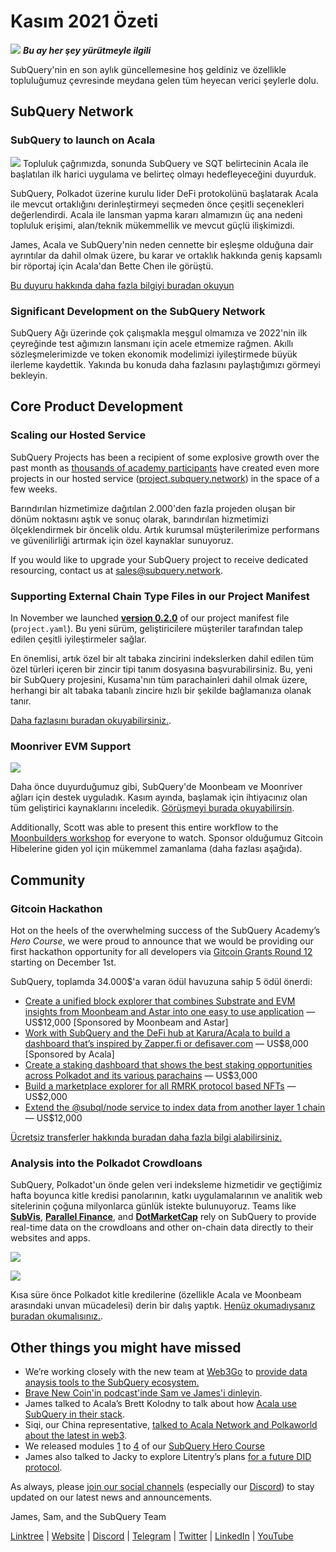 # Kasım 2021 Özeti

![](https://miro.medium.com/max/1400/1*qzKzZnWY2ao3tiffwwugXQ.png) **_Bu ay her şey yürütmeyle ilgili_**

SubQuery'nin en son aylık güncellemesine hoş geldiniz ve özellikle topluluğumuz çevresinde meydana gelen tüm heyecan verici şeylerle dolu.

## SubQuery Network

### SubQuery to launch on Acala

![](https://miro.medium.com/max/600/0*SJ1TWt1sGwUWqvuI.gif) Topluluk çağrımızda, sonunda SubQuery ve SQT belirtecinin Acala ile başlatılan ilk harici uygulama ve belirteç olmayı hedefleyeceğini duyurduk.

SubQuery, Polkadot üzerine kurulu lider DeFi protokolünü başlatarak Acala ile mevcut ortaklığını derinleştirmeyi seçmeden önce çeşitli seçenekleri değerlendirdi. Acala ile lansman yapma kararı almamızın üç ana nedeni topluluk erişimi, alan/teknik mükemmellik ve mevcut güçlü ilişkimizdi.

James, Acala ve SubQuery'nin neden cennette bir eşleşme olduğuna dair ayrıntılar da dahil olmak üzere, bu karar ve ortaklık hakkında geniş kapsamlı bir röportaj için Acala'dan Bette Chen ile görüştü.

[Bu duyuru hakkında daha fazla bilgiyi buradan okuyun](https://blog.subquery.network/blogs/20211125-subquery-network-acala.html)

### Significant Development on the SubQuery Network

SubQuery Ağı üzerinde çok çalışmakla meşgul olmamıza ve 2022'nin ilk çeyreğinde test ağımızın lansmanı için acele etmemize rağmen. Akıllı sözleşmelerimizde ve token ekonomik modelimizi iyileştirmede büyük ilerleme kaydettik. Yakında bu konuda daha fazlasını paylaştığımızı görmeyi bekleyin.

## Core Product Development

### Scaling our Hosted Service

SubQuery Projects has been a recipient of some explosive growth over the past month as [thousands of academy participants](https://blog.subquery.network/blogs/20211018-subquery-launches-the-subquery-academy.html) have created even more projects in our hosted service ([project.subquery.network](https://project.subquery.network/)) in the space of a few weeks.

Barındırılan hizmetimize dağıtılan 2.000'den fazla projeden oluşan bir dönüm noktasını aştık ve sonuç olarak, barındırılan hizmetimizi ölçeklendirmek bir öncelik oldu. Artık kurumsal müşterilerimize performans ve güvenilirliği artırmak için özel kaynaklar sunuyoruz.

If you would like to upgrade your SubQuery project to receive dedicated resourcing, contact us at [sales@subquery.network](mailto:sales@subquery.network).

### Supporting External Chain Type Files in our Project Manifest

In November we launched [**version 0.2.0**](https://doc.subquery.network/create/manifest/) of our project manifest file (`project.yaml`). Bu yeni sürüm, geliştiricilere müşteriler tarafından talep edilen çeşitli iyileştirmeler sağlar.

En önemlisi, artık özel bir alt tabaka zincirini indekslerken dahil edilen tüm özel türleri içeren bir zincir tipi tanım dosyasına başvurabilirsiniz. Bu, yeni bir SubQuery projesini, Kusama'nın tüm parachainleri dahil olmak üzere, herhangi bir alt tabaka tabanlı zincire hızlı bir şekilde bağlamanıza olanak tanır.

[Daha fazlasını buradan okuyabilirsiniz.](https://blog.subquery.network/blogs/20211105-november-technical-update.html#support-for-external-chain-type-files-in-project-manifest).

### Moonriver EVM Support

![](https://miro.medium.com/max/600/0*B27QVtvcR6nXA9ff.gif)

Daha önce duyurduğumuz gibi, SubQuery'de Moonbeam ve Moonriver ağları için destek uyguladık. Kasım ayında, başlamak için ihtiyacınız olan tüm geliştirici kaynaklarını inceledik. [Görüşmeyi burada okuyabilirsin](https://blog.subquery.network/blogs/20211105-november-technical-update.html#moonbeam-evm-support).

Additionally, Scott was able to present this entire workflow to the [Moonbuilders workshop](https://www.crowdcast.io/e/moonbuilders-ws/10) for everyone to watch. Sponsor olduğumuz Gitcoin Hibelerine giden yol için mükemmel zamanlama (daha fazlası aşağıda).

## Community

### Gitcoin Hackathon

Hot on the heels of the overwhelming success of the SubQuery Academy’s _Hero Course_, we were proud to announce that we would be providing our first hackathon opportunity for all developers via [Gitcoin Grants Round 12](https://gitcoin.co/hackathon/gr12/?org=subquery) starting on December 1st.

SubQuery, toplamda 34.000$'a varan ödül havuzuna sahip 5 ödül önerdi:

- [Create a unified block explorer that combines Substrate and EVM insights from Moonbeam and Astar into one easy to use application](https://gitcoin.co/issue/subquery/grants/1) — US$12,000 [Sponsored by Moonbeam and Astar]
- [Work with SubQuery and the DeFi hub at Karura/Acala to build a dashboard that’s inspired by Zapper.fi or defisaver.com](https://gitcoin.co/issue/subquery/grants/2) — US$8,000 [Sponsored by Acala]
- [Create a staking dashboard that shows the best staking opportunities across Polkadot and its various parachains](https://gitcoin.co/issue/subquery/grants/3) — US$3,000
- [Build a marketplace explorer for all RMRK protocol based NFTs](https://gitcoin.co/issue/subquery/grants/4) — US$2,000
- [Extend the @subql/node service to index data from another layer 1 chain](https://gitcoin.co/issue/subquery/grants/5) — US$12,000

[Ücretsiz transferler hakkında buradan daha fazla bilgi alabilirsiniz.](https://blog.subquery.network/blogs/20211120-gitcoin12-hackathon.html)

### Analysis into the Polkadot Crowdloans

SubQuery, Polkadot'un önde gelen veri indeksleme hizmetidir ve geçtiğimiz hafta boyunca kitle kredisi panolarının, katkı uygulamalarının ve analitik web sitelerinin çoğuna milyonlarca günlük istekte bulunuyoruz. Teams like [**SubVis**](https://www.subvis.io/), [**Parallel Finance**](https://parallel.fi/), and [**DotMarketCap**](https://dotmarketcap.com/) rely on SubQuery to provide real-time data on the crowdloans and other on-chain data directly to their websites and apps.

![](https://miro.medium.com/max/60/0*HfsoOwpat76ip6Jg?q=20)

![](https://miro.medium.com/max/700/0*HfsoOwpat76ip6Jg)

Kısa süre önce Polkadot kitle kredilerine (özellikle Acala ve Moonbeam arasındaki unvan mücadelesi) derin bir dalış yaptık. [Henüz okumadıysanız buradan okumalısınız.](https://blog.subquery.network/blogs/20211124-polkadot-crowdloans.html).

## Other things you might have missed

- We’re working closely with the new team at [Web3Go](https://www.web3go.xyz/) to [provide data anaysis tools to the SubQuery ecosystem.](https://blog.subquery.network/customer_announcements/20211110-web3go.html)
- [Brave New Coin'in podcast'inde Sam ve James'i dinleyin](https://bravenewcoin.com/insights/podcasts/subquery-connecting-the-dots-on-polkadot).
- James talked to Acala’s Brett Kolodny to talk about how [Acala use SubQuery in their stack](https://www.youtube.com/watch?v=Wbxwj8K67Lw).
- Siqi, our China representative, [talked to Acala Network and Polkaworld about the latest in web3](https://www.huoxing24.com/live/24313016).
- We released modules [1](https://doc.subquery.network/academy/herocourse/module1/) to [4](https://doc.subquery.network/academy/herocourse/module4/) of our [SubQuery Hero Course](https://blog.subquery.network/blogs/20211018-subquery-launches-the-subquery-academy.html)
- James also talked to Jacky to explore Litentry’s plans [for a future DID protocol](https://www.youtube.com/watch?v=Rqlpo9QIVyk).

As always, please [join our social channels](https://linktr.ee/subquerynetwork) (especially our [Discord](https://discord.com/invite/subquery)) to stay updated on our latest news and announcements.

James, Sam, and the SubQuery Team

[Linktree](https://linktr.ee/subquerynetwork) | [Website](https://subquery.network/) | [Discord](https://discord.com/invite/78zg8aBSMG) | [Telegram](https://t.me/subquerynetwork) | [Twitter](https://twitter.com/subquerynetwork) | [LinkedIn](https://www.linkedin.com/company/subquery) | [YouTube](https://www.youtube.com/channel/UCi1a6NUUjegcLHDFLr7CqLw)
